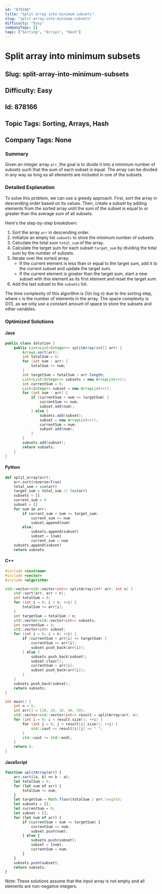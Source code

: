 ```yaml
---
id: "878166"
title: "Split array into minimum subsets"
slug: "split-array-into-minimum-subsets"
difficulty: "Easy"
companyTags: []
tags: ["Sorting", "Arrays", "Hash"]
---
```


# Split array into minimum subsets
## Slug: split-array-into-minimum-subsets
## Difficulty: Easy
## Id: 878166
## Topic Tags: Sorting, Arrays, Hash
## Company Tags: None

### Summary
Given an integer array `arr`, the goal is to divide it into a minimum number of subsets such that the sum of each subset is equal. The array can be divided in any way as long as all elements are included in one of the subsets.

### Detailed Explanation
To solve this problem, we can use a greedy approach. First, sort the array in descending order based on its values. Then, create a subset by adding elements from the sorted array until the sum of the subset is equal to or greater than the average sum of all subsets.

Here's the step-by-step breakdown:

1.  Sort the array `arr` in descending order.
2.  Initialize an empty list `subsets` to store the minimum number of subsets.
3.  Calculate the total sum `total_sum` of the array.
4.  Calculate the target sum for each subset `target_sum` by dividing the total sum by the number of subsets.
5.  Iterate over the sorted array:
    *   If the current element is less than or equal to the target sum, add it to the current subset and update the target sum.
    *   If the current element is greater than the target sum, start a new subset with this element as its first element and reset the target sum.
6.  Add the last subset to the `subsets` list.

The time complexity of this algorithm is O(n log n) due to the sorting step, where `n` is the number of elements in the array. The space complexity is O(1), as we only use a constant amount of space to store the subsets and other variables.

### Optimized Solutions

#### Java
```java
public class Solution {
    public List<List<Integer>> splitArray(int[] arr) {
        Arrays.sort(arr);
        int totalSum = 0;
        for (int num : arr) {
            totalSum += num;
        }
        int targetSum = totalSum / arr.length;
        List<List<Integer>> subsets = new ArrayList<>();
        int currentSum = 0;
        List<Integer> subset = new ArrayList<>();
        for (int num : arr) {
            if (currentSum + num <= targetSum) {
                currentSum += num;
                subset.add(num);
            } else {
                subsets.add(subset);
                subset = new ArrayList<>();
                currentSum = num;
                subset.add(num);
            }
        }
        subsets.add(subset);
        return subsets;
    }
}
```

#### Python
```python
def split_array(arr):
    arr.sort(reverse=True)
    total_sum = sum(arr)
    target_sum = total_sum // len(arr)
    subsets = []
    current_sum = 0
    subset = []
    for num in arr:
        if current_sum + num <= target_sum:
            current_sum += num
            subset.append(num)
        else:
            subsets.append(subset)
            subset = [num]
            current_sum = num
    subsets.append(subset)
    return subsets
```

#### C++
```cpp
#include <iostream>
#include <vector>
#include <algorithm>

std::vector<std::vector<int>> splitArray(int* arr, int n) {
    std::sort(arr, arr + n);
    int totalSum = 0;
    for (int i = 0; i < n; ++i) {
        totalSum += arr[i];
    }
    int targetSum = totalSum / n;
    std::vector<std::vector<int>> subsets;
    int currentSum = 0;
    std::vector<int> subset;
    for (int i = 0; i < n; ++i) {
        if (currentSum + arr[i] <= targetSum) {
            currentSum += arr[i];
            subset.push_back(arr[i]);
        } else {
            subsets.push_back(subset);
            subset.clear();
            currentSum = arr[i];
            subset.push_back(arr[i]);
        }
    }
    subsets.push_back(subset);
    return subsets;
}

int main() {
    int n = 5;
    int arr[] = {10, 20, 30, 40, 50};
    std::vector<std::vector<int>> result = splitArray(arr, n);
    for (int i = 0; i < result.size(); ++i) {
        for (int j = 0; j < result[i].size(); ++j) {
            std::cout << result[i][j] << " ";
        }
        std::cout << std::endl;
    }
    return 0;
}
```

#### JavaScript
```javascript
function splitArray(arr) {
    arr.sort((a, b) => b - a);
    let totalSum = 0;
    for (let num of arr) {
        totalSum += num;
    }
    let targetSum = Math.floor(totalSum / arr.length);
    let subsets = [];
    let currentSum = 0;
    let subset = [];
    for (let num of arr) {
        if (currentSum + num <= targetSum) {
            currentSum += num;
            subset.push(num);
        } else {
            subsets.push(subset);
            subset = [num];
            currentSum = num;
        }
    }
    subsets.push(subset);
    return subsets;
}
```

Note: These solutions assume that the input array is not empty and all elements are non-negative integers.